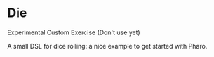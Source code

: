 # DieExperimental Custom Exercise (Don't use yet)A small DSL for dice rolling: a nice example to get started with Pharo.